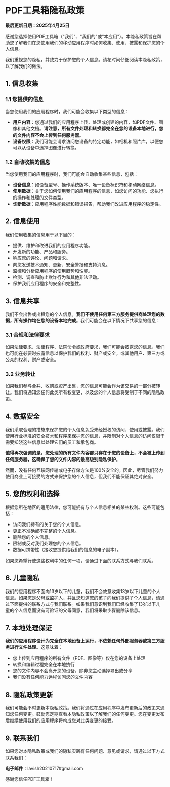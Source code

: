 # PDF工具箱隐私政策

**最后更新日期：2025年4月25日**

感谢您选择使用PDF工具箱（"我们"、"我们的"或"本应用"）。本隐私政策旨在帮助您了解我们在您使用我们的移动应用程序时如何收集、使用、披露和保护您的个人信息。

我们重视您的隐私，并致力于保护您的个人信息。请花时间仔细阅读本隐私政策，以了解我们的做法。

## 1. 信息收集

### 1.1 您提供的信息

当您使用我们的应用程序时，我们可能会收集以下类型的信息：

- **用户内容**：您通过我们的应用程序上传、处理或创建的内容，如PDF文件、图像和其他文档。**请注意，所有文件处理和转换都完全在您的设备本地进行，您的文件内容不会上传到任何服务器**。
- **设备权限**：我们可能会请求访问您设备的特定功能，如相机和照片库，以便您可以从设备中选择图像进行转换。

### 1.2 自动收集的信息

当您使用我们的应用程序时，我们可能会自动收集某些信息，包括：

- **设备信息**：如设备型号、操作系统版本、唯一设备标识符和移动网络信息。
- **使用数据**：关于您如何使用我们的应用程序的信息，如您访问的功能、您执行的操作和处理的文件类型。
- **诊断数据**：应用程序性能数据和错误报告，帮助我们改进应用程序的稳定性。

## 2. 信息使用

我们使用收集的信息用于以下目的：

- 提供、维护和改进我们的应用程序功能。
- 开发新的功能、产品和服务。
- 响应您的评论、问题和请求。
- 向您发送技术通知、更新、安全警报和支持消息。
- 监控和分析应用程序的使用趋势和性能。
- 检测、调查和防止欺诈行为和其他非法活动。
- 保护我们应用程序的安全和完整性。

## 3. 信息共享

我们不会出售或出租您的个人信息。**我们不使用任何第三方服务提供商处理您的数据，所有操作均在您的设备本地完成**。我们可能会在以下情况下共享您的信息：

### 3.1 合规和法律要求

如果法律要求、法律程序、法院命令或政府要求，我们可能会披露您的信息。我们也可能在必要时披露信息以保护我们的权利、财产或安全，或其他用户、第三方或公众的权利、财产或安全。

### 3.2 业务转让

如果我们参与合并、收购或资产出售，您的信息可能会作为该交易的一部分被转让。我们将通知您任何此类所有权变更，以及您的个人信息将受制于不同的隐私政策。

## 4. 数据安全

我们采取合理的措施来保护您的个人信息免受未经授权的访问、使用或披露。我们使用行业标准的安全技术和程序来保护您的信息，并限制对个人信息的访问仅限于需要知晓这些信息以处理它们的员工和承包商。

**值得再次强调的是，您处理的所有文件内容都只存在于您的设备上，不会被上传到任何服务器，这确保了您的文件内容的最高级别隐私保护**。

然而，没有任何互联网传输或电子存储方法是100%安全的。因此，尽管我们努力使用商业上可接受的方式来保护您的个人信息，但我们不能保证其绝对安全。

## 5. 您的权利和选择

根据您所在地区的适用法律，您可能拥有与个人信息相关的某些权利。这些可能包括：

- 访问我们持有的关于您的个人信息。
- 更正不准确或不完整的个人信息。
- 删除您的个人信息。
- 限制或反对我们处理您的个人信息。
- 数据可携带性（接收您提供给我们的信息的电子副本）。

如果您希望行使这些权利中的任何一项，请通过下面的联系方式与我们联系。

## 6. 儿童隐私

我们的应用程序不面向13岁以下的儿童，我们不会故意收集13岁以下儿童的个人信息。如果您是父母或监护人，并且您知道您的孩子向我们提供了个人信息，请通过下面提供的联系方式与我们联系。如果我们意识到我们已经收集了13岁以下儿童的个人信息而没有可验证的父母同意，我们将采取步骤删除该信息。

## 7. 本地处理保证

**我们的应用程序设计为完全在本地设备上运行，不依赖任何外部服务器或第三方服务进行文件处理**。这意味着：

- 您上传到应用程序的所有文件（PDF、图像等）仅在您的设备上处理
- 转换和编辑过程完全在本地执行
- 您的文件内容不会离开您的设备，除非您主动选择导出或分享
- 我们没有任何能力远程访问您的文件内容

## 8. 隐私政策更新

我们可能会不时更新本隐私政策。我们将通过在应用程序中发布更新后的政策来通知您任何变更。鼓励您定期查看本隐私政策以了解我们的任何变更。您在变更发布后继续使用我们的应用程序将构成您对此类变更的接受。

## 9. 联系我们

如果您对本隐私政策或我们的隐私实践有任何问题、意见或请求，请通过以下方式联系我们：

**电子邮件**：lavish20210717#gmail.com

感谢您信任PDF工具箱！
